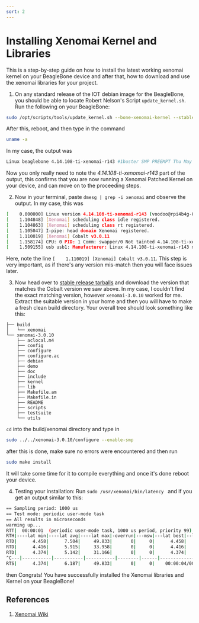 ```yaml
---
sort: 2
---
```


# Installing Xenomai Kernel and Libraries

This is a step-by-step guide on how to install the latest working xenomai kernel on your BeagleBone device and after that, how to download and use the xenomai libraries for your project. 

1. On any standard release of the IOT debian image for the BeagleBone, you should be able to locate Robert Nelson's Script `update_kernel.sh`. Run the following on your BeagleBone:
```sh
sudo /opt/scripts/tools/update_kernel.sh --bone-xenomai-kernel --stable
```
After this, reboot, and then type in the command 
```sh
uname -a
```
In my case, the output was
```sh
Linux beaglebone 4.14.108-ti-xenomai-r143 #1buster SMP PREEMPT Thu May 27 21:23:48 UTC 2021 armv7l GNU/Linux
```
Now you only really need to note the _4.14.108-ti-xenomai-r143_ part of the output, this confirms that you are now running a Xenomai Patched Kernel on your device, and can move on to the proceeding steps. 

2. Now in your terminal, paste ```dmesg | grep -i xenomai``` and observe the output. In my case, this was
```sh
[    0.000000] Linux version 4.14.108-ti-xenomai-r143 (voodoo@rpi4b4g-02) (gcc version 8.3.0 (Debian 8.3.0-6)) #1buster SMP PREEMPT Thu May 27 21:23:48 UTC 2021
[    1.104848] [Xenomai] scheduling class idle registered.
[    1.104863] [Xenomai] scheduling class rt registered.
[    1.105047] I-pipe: head domain Xenomai registered.
[    1.110019] [Xenomai] Cobalt v3.0.11
[    1.158174] CPU: 0 PID: 1 Comm: swapper/0 Not tainted 4.14.108-ti-xenomai-r143 #1buster
[    1.509155] usb usb1: Manufacturer: Linux 4.14.108-ti-xenomai-r143 musb-hcd
```
Here, note the line `[    1.110019] [Xenomai] Cobalt v3.0.11`. This step is very important, as if there's any version mis-match then you will face issues later.

3. Now head over to [stable release tarballs](https://xenomai.org/downloads/xenomai/stable/) and download the version that matches the Cobalt version we saw above. In my case, I couldn't find the exact matching version, however `xenomai-3.0.10` worked for me.
Extract the suitable version in your home and then you will have to make a fresh clean build directory. Your overall tree should look something like this: 
```
├── build
│   └── xenomai
└── xenomai-3.0.10
    ├── aclocal.m4
    ├── config
    ├── configure
    ├── configure.ac
    ├── debian
    ├── demo
    ├── doc
    ├── include
    ├── kernel
    ├── lib
    ├── Makefile.am
    ├── Makefile.in
    ├── README
    ├── scripts
    ├── testsuite
    └── utils
```
`cd` into the build/xenomai directory and type in 
```sh
sudo ../../xenomai-3.0.10/configure --enable-smp
```
after this is done, make sure no errors were encountered and then run 
```sh
sudo make install
```
It will take some time for it to compile everything and once it's done reboot your device. 

4. Testing your installation:
Run `sudo /usr/xenomai/bin/latency ` and if you get an output similar to this:
```sh
== Sampling period: 1000 us
== Test mode: periodic user-mode task
== All results in microseconds
warming up...
RTT|  00:00:01  (periodic user-mode task, 1000 us period, priority 99)
RTH|----lat min|----lat avg|----lat max|-overrun|---msw|---lat best|--lat worst
RTD|      4.458|      7.504|     49.833|       0|     0|      4.458|     49.833
RTD|      4.416|      5.915|     33.958|       0|     0|      4.416|     49.833
RTD|      4.374|      5.142|     31.166|       0|     0|      4.374|     49.833
^C---|-----------|-----------|-----------|--------|------|-------------------------
RTS|      4.374|      6.187|     49.833|       0|     0|    00:00:04/00:00:04
```
then Congrats! You have successfully installed the Xenomai libraries and Kernel on your BeagleBone! 

## References 

1. [Xenomai Wiki](https://source.denx.de/Xenomai/xenomai/-/wikis/Installing_Xenomai_3#library-install)
